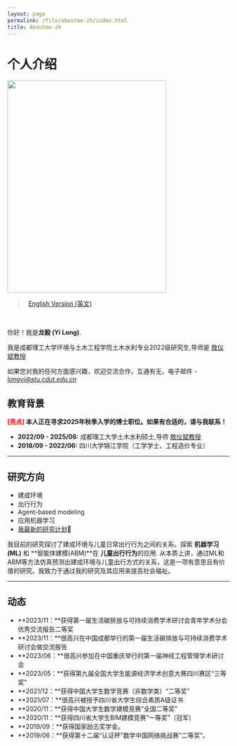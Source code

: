 ```yaml
---
layout: page
permalink: /file/aboutme-zh/index.html
title: Aboutme-zh
---
```


# 个人介绍

<img src="https://longyistar.github.io/longyi.jpg" class="floatpic" width="360" height="480">

> &nbsp; [English Version (英文)](https://longyistar.github.io/)
<br>

你好！我是**龙毅 (Yi Long)**.

我是成都理工大学环境与土木工程学院土木水利专业2022级研究生,导师是 [敖仪斌教授](https://hgycg.cdut.edu.cn/teacher/10201402305)

如果您对我的任何方面感兴趣，欢迎交流合作，互通有无，电子邮件 - *longyi@stu.cdut.edu.cn*

## 教育背景

**<font color='red'>[亮点]</font> 本人正在寻求2025年秋季入学的博士职位。如果有合适的，请与我联系！**

- **2022/09 - 2025/06:** 成都理工大学土木水利硕士,导师 [敖仪斌教授](https://hgycg.cdut.edu.cn/teacher/10201402305)
- **2018/09 - 2022/06:** 四川大学锦江学院（工学学士，工程造价专业）


---

## 研究方向

- 建成环境
- 出行行为
- Agent-based modeling
- 应用机器学习
- [我最新的研究计划](https://longyistar.github.io/file/.pdf)🔗

我目前的研究探讨了建成环境与儿童日常出行行为之间的关系。探索 **机器学习 (ML)** 和 **智能体建模(ABM)**在 **儿童出行行为**的应用. 从本质上讲，通过ML和ABM等方法仿真预测出建成环境与儿童出行方式的关系，这是一项有意思且有价值的研究。我致力于通过我的研究及其应用来提高社会福祉。

---

## 动态

- **2023/11：**获得第一届生活碳排放与可持续消费学术研讨会青年学术分会优秀交流报告二等奖
- **2023/11：**很高兴在中国成都举行的第一届生活碳排放与可持续消费学术研讨会做交流报告
- **2023/06：**很高兴参加在中国重庆举行的第一届神经工程管理学术研讨会
- **2023/05：**获得第九届全国大学生能源经济学术创意大赛四川赛区“三等奖”
- **2021/12：**获得中国大学生数学竞赛（非数学类）“二等奖”
- **2021/07：**很高兴被授予四川省大学生综合素质A级证书
- **2020/11：**获得中国大学生数学建模竞赛“全国二等奖”
- **2020/11：**获得四川省大学生BIM建模竞赛“一等奖”（冠军）
- **2019/09：**获得国家励志奖学金。
- **2019/06：**获得第十二届“认证杯”数学中国网络挑战赛“二等奖”。